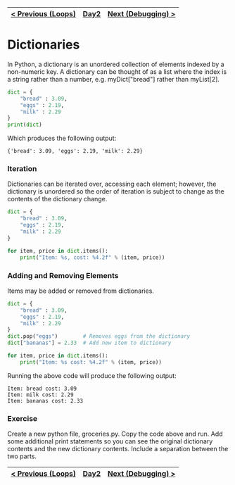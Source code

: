 |[< Previous (Loops)](Loops.md) | [Day2](../README.md)| [Next (Debugging) >](Debugging.md) |
|----|----|----|
# Dictionaries

In Python, a dictionary is an unordered collection of elements indexed by a non-numeric key.  A dictionary can be thought of as a list where the index is a string rather than a number, e.g. myDict["bread"] rather than myList[2].
```python
dict = {
    "bread" : 3.09,
    "eggs" : 2.19,
    "milk" : 2.29
}
print(dict)
```
Which produces the following output:
```
{'bread': 3.09, 'eggs': 2.19, 'milk': 2.29}
```

### Iteration

Dictionaries can be iterated over, accessing each element; however, the dictionary is unordered
so the order of iteration is subject to change as the contents of the dictionary change.
```python
dict = {
    "bread" : 3.09,
    "eggs" : 2.19,
    "milk" : 2.29
}

for item, price in dict.items():
    print("Item: %s, cost: %4.2f" % (item, price))
```

### Adding and Removing Elements

Items may be added or removed from dictionaries.

```python
dict = {
    "bread" : 3.09,
    "eggs" : 2.19,
    "milk" : 2.29
}
dict.pop("eggs")        # Removes eggs from the dictionary
dict["bananas"] = 2.33  # Add new item to dictionary 

for item, price in dict.items():
    print("Item: %s cost: %4.2f" % (item, price))
```
Running the above code will produce the following output:
```
Item: bread cost: 3.09
Item: milk cost: 2.29
Item: bananas cost: 2.33
```

### Exercise

Create a new python file, groceries.py.
Copy the code above and run. Add some additional print statements so you can see the original dictionary contents and the new dictionary contents. Include a separation between the two parts.


|[< Previous (Loops)](Loops.md) | [Day2](../README.md)| [Next (Debugging) >](Debugging.md) |
|----|----|----|
